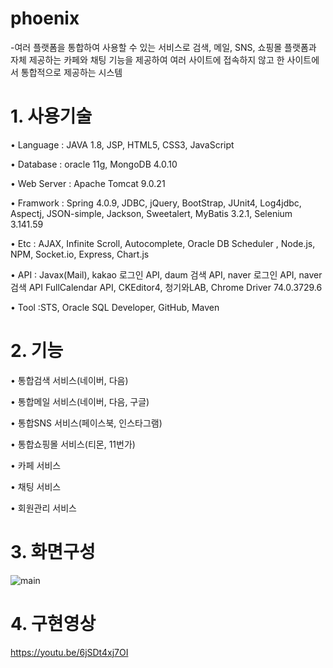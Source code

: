 # phoenix

-여러 플랫폼을 통합하여 사용할 수 있는 서비스로 검색, 메일, SNS, 쇼핑몰 플랫폼과 자체 제공하는 카페와 채팅 기능을 제공하여 
여러 사이트에 접속하지 않고 한 사이트에서 통합적으로 제공하는 시스템

# 1. 사용기술

• Language : JAVA 1.8, JSP, HTML5, CSS3, JavaScript

• Database : oracle 11g, MongoDB 4.0.10

• Web Server : Apache Tomcat 9.0.21

• Framwork : Spring 4.0.9, JDBC, jQuery, BootStrap, JUnit4, Log4jdbc, Aspectj, JSON-simple, Jackson, Sweetalert, MyBatis 3.2.1, Selenium 3.141.59

• Etc : AJAX, Infinite Scroll, Autocomplete, Oracle DB Scheduler , Node.js, NPM, Socket.io, Express, Chart.js

• API : Javax(Mail), kakao 로그인 API, daum 검색 API, naver 로그인 API, naver 검색 API FullCalendar API, CKEditor4, 청기와LAB, Chrome Driver 74.0.3729.6

• Tool :STS, Oracle SQL Developer, GitHub, Maven

# 2. 기능

• 통합검색 서비스(네이버, 다음)

• 통합메일 서비스(네이버, 다음, 구글)

• 통합SNS 서비스(페이스북, 인스타그램)

• 통합쇼핑몰 서비스(티몬, 11번가)

• 카페 서비스

• 채팅 서비스

• 회원관리 서비스

# 3. 화면구성

![main](./resources/main.png)

# 4. 구현영상

https://youtu.be/6jSDt4xj7OI
